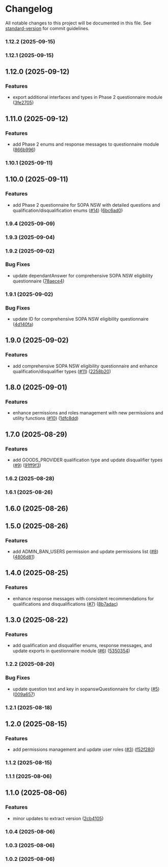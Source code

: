 # Changelog

All notable changes to this project will be documented in this file. See [standard-version](https://github.com/conventional-changelog/standard-version) for commit guidelines.

### 1.12.2 (2025-09-15)

### 1.12.1 (2025-09-15)

## 1.12.0 (2025-09-12)


### Features

* export additional interfaces and types in Phase 2 questionnaire module ([3fe2705](https://github.com/sociable-tech/adj-types/commit/3fe2705e54f916ff91c9167e0408c4f7457b8a22))

## 1.11.0 (2025-09-12)


### Features

* add Phase 2 enums and response messages to questionnaire module ([866b996](https://github.com/sociable-tech/adj-types/commit/866b996141495a97079da13e0e829b0d47f2041c))

### 1.10.1 (2025-09-11)

## 1.10.0 (2025-09-11)


### Features

* add Phase 2 questionnaire for SOPA NSW with detailed questions and qualification/disqualification enums ([#14](https://github.com/sociable-tech/adj-types/issues/14)) ([6bc6ad0](https://github.com/sociable-tech/adj-types/commit/6bc6ad0a0fdfafb168b7bb72fe65407427b3554d))

### 1.9.4 (2025-09-09)

### 1.9.3 (2025-09-04)

### 1.9.2 (2025-09-02)


### Bug Fixes

* update dependantAnswer for comprehensive SOPA NSW eligibility questionnaire ([78aece4](https://github.com/sociable-tech/adj-types/commit/78aece4abf8f6853e98855ff7cf828fc7a6b9bfb))

### 1.9.1 (2025-09-02)


### Bug Fixes

* update ID for comprehensive SOPA NSW eligibility questionnaire ([4d140fa](https://github.com/sociable-tech/adj-types/commit/4d140fa5738590476068a859c3f5d975bdc63591))

## 1.9.0 (2025-09-02)


### Features

* add comprehensive SOPA NSW eligibility questionnaire and enhance qualification/disqualifier types ([#11](https://github.com/sociable-tech/adj-types/issues/11)) ([2258b20](https://github.com/sociable-tech/adj-types/commit/2258b2061a0c459d1d22d8c23fbdf6534a3171c9))

## 1.8.0 (2025-09-01)


### Features

* enhance permissions and roles management with new permissions and utility functions ([#10](https://github.com/sociable-tech/adj-types/issues/10)) ([1dfc8dd](https://github.com/sociable-tech/adj-types/commit/1dfc8dd072bdbf665eb9f497ff0960d27706988f))

## 1.7.0 (2025-08-29)


### Features

* add GOODS_PROVIDER qualification type and update disqualifier types ([#9](https://github.com/sociable-tech/adj-types/issues/9)) ([91ff9f3](https://github.com/sociable-tech/adj-types/commit/91ff9f30c0cb544f5e5ab41ccc240ec2128ed9aa))

### 1.6.2 (2025-08-28)

### 1.6.1 (2025-08-26)

## 1.6.0 (2025-08-26)

## 1.5.0 (2025-08-26)


### Features

* add ADMIN_BAN_USERS permission and update permissions list ([#8](https://github.com/sociable-tech/adj-types/issues/8)) ([4806d81](https://github.com/sociable-tech/adj-types/commit/4806d81cdb93054a56d67e11293203ebb60f0a4d))

## 1.4.0 (2025-08-25)


### Features

* enhance response messages with consistent recommendations for qualifications and disqualifications ([#7](https://github.com/sociable-tech/adj-types/issues/7)) ([8b7adac](https://github.com/sociable-tech/adj-types/commit/8b7adacc5496d57386a2de87603bca7fa5c5d24b))

## 1.3.0 (2025-08-22)


### Features

* add qualification and disqualifier enums, response messages, and update exports in questionnaire module ([#6](https://github.com/sociable-tech/adj-types/issues/6)) ([5350354](https://github.com/sociable-tech/adj-types/commit/5350354db48b7deffebd468eedf0e7764d3f0f95))

### 1.2.2 (2025-08-20)


### Bug Fixes

* update question text and key in sopanswQuestionnaire for clarity ([#5](https://github.com/sociable-tech/adj-types/issues/5)) ([009a657](https://github.com/sociable-tech/adj-types/commit/009a6572812244b8b97b9d24587d9952faa06a9d))

### 1.2.1 (2025-08-18)

## 1.2.0 (2025-08-15)


### Features

* add permissions management and update user roles ([#3](https://github.com/sociable-tech/adj-types/issues/3)) ([f52f280](https://github.com/sociable-tech/adj-types/commit/f52f2804c0ef69786e84518384c4bbd94a12301f))

### 1.1.2 (2025-08-15)

### 1.1.1 (2025-08-06)

## 1.1.0 (2025-08-06)


### Features

* minor updates to extract version ([2cb4105](https://github.com/sociable-tech/adj-types/commit/2cb41054f2eb90512f90a91d57921bd59e730e33))

### 1.0.4 (2025-08-06)

### 1.0.3 (2025-08-06)

### 1.0.2 (2025-08-06)
